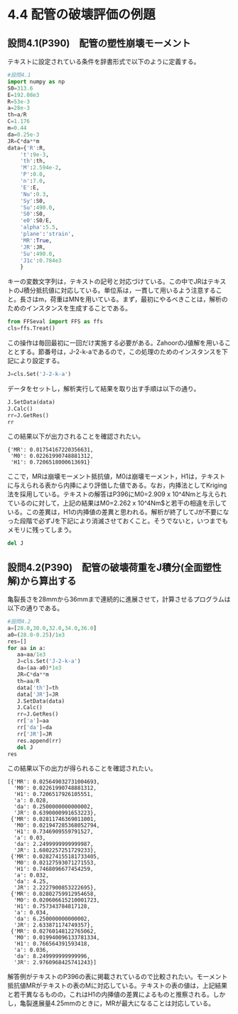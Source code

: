 # 4.4 配管の破壊評価の例題
## 設問4.1(P390)　配管の塑性崩壊モーメント
テキストに設定されている条件を辞書形式で以下のように定義する。
```python
#設問4.1
import numpy as np
S0=313.6
E=192.08e3
R=53e-3
a=28e-3
th=a/R
C=1.176
m=0.44
da=0.25e-3
JR=C*da**m
data={'R':R,
    't':9e-3,
    'th':th,
    'M':2.594e-2,
    'P':0.0,
    'n':7.0,
    'E':E,
    'Nu':0.3,
    'Sy':S0,
    'Su':490.0,
    'S0':S0,
    'e0':S0/E,
    'alpha':5.5,
    'plane':'strain',
    'MR':True,
    'JR':JR,
    'Su':490.0,
    'J1c':0.784e3
    }
```
キーの変数文字列は，テキストの記号と対応づけている。この中でJRはテキストのJ積分抵抗値に対応している。単位系は，一貫して用いるよう注意すること。長さはm，荷重はMNを用いている。まず，最初にやるべきことは，解析のためのインスタンスを生成することである。
```python
from FFSeval import FFS as ffs
cls=ffs.Treat()
```
この操作は毎回最初に一回だけ実施する必要がある。ZahoorのJ値解を用いることとする。節番号は，J-2-k-aであるので，この処理のためのインスタンスを下記により設定する。
```python
J=cls.Set('J-2-k-a')
```
データをセットし，解析実行して結果を取り出す手順は以下の通り。
```python
J.SetData(data)
J.Calc()
rr=J.GetRes()
rr
```
この結果以下が出力されることを確認されたい。
```
{'MR': 0.01754167220356631,
 'M0': 0.02261990748881312,
 'H1': 0.7206518000613691}
 ```
 ここで，MRは崩壊モーメント抵抗値，M0は崩壊モーメント，H1は，テキストに与えられる表から内挿により評価した値である。なお，内挿法としてKriging法を採用している。テキストの解答はP396にM0=2.909 x 10^4Nmと与えられているのに対して，上記の結果はM0=2.262 x 10^4Nm$と若干の相違を示している。この差異は，H1の内挿値の差異と思われる。解析が終了してJが不要になった段階で必ずJを下記により消滅させておくこと。そうでないと，いつまでもメモリに残ってしまう。
 ```python
 del J
 ```

 ## 設問4.2(P390)　配管の破壊荷重をJ積分(全面塑性解)から算出する
 亀裂長さを28mmから36mmまで連続的に進展させて，計算させるプログラムは以下の通りである。
 ```python
 #設問4.2
a=[28.0,30.0,32.0,34.0,36.0]
a0=(28.0-0.25)/1e3
res=[]
for aa in a:
    aa=aa/1e3
    J=cls.Set('J-2-k-a')
    da=(aa-a0)*1e3
    JR=C*da**m
    th=aa/R
    data['th']=th
    data['JR']=JR
    J.SetData(data)
    J.Calc()
    rr=J.GetRes()
    rr['a']=aa
    rr['da']=da
    rr['JR']=JR
    res.append(rr)
    del J
res
```
この結果以下の出力が得られることを確認されたい。
```
[{'MR': 0.025649032731004693,
  'M0': 0.02261990748881312,
  'H1': 0.7206517926105551,
  'a': 0.028,
  'da': 0.2500000000000002,
  'JR': 0.6390000991653223},
 {'MR': 0.02811746369011001,
  'M0': 0.021947285368052794,
  'H1': 0.7346909559791527,
  'a': 0.03,
  'da': 2.2499999999999987,
  'JR': 1.6802257251729233},
 {'MR': 0.028274155181733405,
  'M0': 0.02127593071271553,
  'H1': 0.7468096677454259,
  'a': 0.032,
  'da': 4.25,
  'JR': 2.2227900853222695},
 {'MR': 0.02802759912954658,
  'M0': 0.020606615210001723,
  'H1': 0.757343784817128,
  'a': 0.034,
  'da': 6.250000000000002,
  'JR': 2.633871174749357},
 {'MR': 0.02760148122765062,
  'M0': 0.019940096133781334,
  'H1': 0.766564391593418,
  'a': 0.036,
  'da': 8.249999999999996,
  'JR': 2.9760968425741243}]
  ```
  解答例がテキストのP396の表に掲載されているので比較されたい。モーメント抵抗値MRがテキストの表のMに対応している。テキストの表の値は，上記結果と若干異なるものの，これはH1の内挿値の差異によるものと推察される。しかし，亀裂進展量4.25mmのときに，MRが最大になることは対応している。